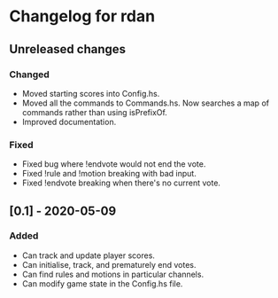 # Changelog for rdan

## Unreleased changes
### Changed
- Moved starting scores into Config.hs.
- Moved all the commands to Commands.hs. Now searches a map of commands rather than using isPrefixOf.
- Improved documentation.

### Fixed
- Fixed bug where !endvote would not end the vote.
- Fixed !rule and !motion breaking with bad input.
- Fixed !endvote breaking when there's no current vote.

## [0.1] - 2020-05-09
### Added
- Can track and update player scores.
- Can initialise, track, and prematurely end votes.
- Can find rules and motions in particular channels.
- Can modify game state in the Config.hs file.
